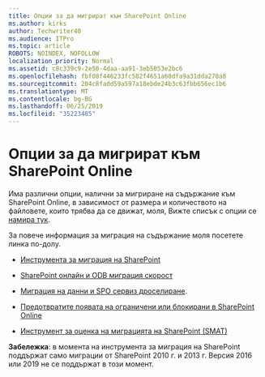 ```yaml
---
title: Опции за да мигрират към SharePoint Online
ms.author: kirks
author: Techwriter40
ms.audience: ITPro
ms.topic: article
ROBOTS: NOINDEX, NOFOLLOW
localization_priority: Normal
ms.assetid: c8c339c9-2e50-4daa-aa91-3eb5053e2bc6
ms.openlocfilehash: fbf08f446233fc582f4651a60dfa9a31dda270a8
ms.sourcegitcommit: 204c8fadd59a597a18ebde24b3c63fbb656ec1b6
ms.translationtype: MT
ms.contentlocale: bg-BG
ms.lasthandoff: 06/25/2019
ms.locfileid: "35223485"
---
```

# <a name="migrate-options-to-sharepoint-online"></a>Опции за да мигрират към SharePoint Online

Има различни опции, налични за мигриране на съдържание към SharePoint Online, в зависимост от размера и количеството на файловете, които трябва да се движат, моля, Вижте списък с опции се [намира тук](https://docs.microsoft.com/sharepointmigration/migrate-to-sharepoint-online).

За повече информация за миграция на съдържание моля посетете линка по-долу.

- [Инструмента за миграция на SharePoint](https://docs.microsoft.com/sharepointmigration/introducing-the-sharepoint-migration-tool)

- [SharePoint онлайн и ODB миграция скорост](https://docs.microsoft.com/sharepointmigration/sharepoint-online-and-onedrive-migration-speed)

- [Миграция на данни и SPO сервиз дроселиране](https://blogs.technet.microsoft.com/sposupport/2017/08/12/data-migration-and-spo-service-throttling/).


- [Предотвратите появата на ограничени или блокирани в SharePoint Online](https://docs.microsoft.com/sharepoint/dev/general-development/how-to-avoid-getting-throttled-or-blocked-in-sharepoint-online)

- [Инструмент за оценка на миграцията на SharePoint (SMAT)](https://www.microsoft.com/download/details.aspx?id=53598&amp;751be11f-ede8-5a0c-058c-2ee190a24fa6=True)

**Забележка**: в момента на инструмента за миграция на SharePoint поддържат само миграции от SharePoint 2010 г. и 2013 г. Версия 2016 или 2019 не се поддържат в този момент.
